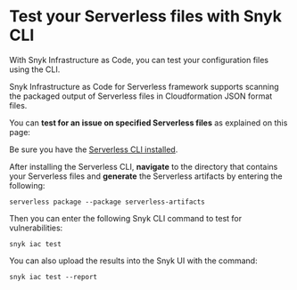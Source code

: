 # Test your Serverless files with Snyk CLI

With Snyk Infrastructure as Code, you can test your configuration files using the CLI.

Snyk Infrastructure as Code for Serverless framework supports scanning the packaged output of Serverless files in Cloudformation JSON format files.

You can **test for an issue on specified Serverless files** as explained on this page:

Be sure you have the [Serverless CLI installed](https://www.serverless.com/framework/docs/getting-started).

After installing the Serverless CLI, **navigate** to the directory that contains your Serverless files and **generate** the Serverless artifacts by entering the following:

```
serverless package --package serverless-artifacts
```

Then you can enter the following Snyk CLI command to test for vulnerabilities:

```
snyk iac test
```

You can also upload the results into the Snyk UI with the command:

```
snyk iac test --report
```
